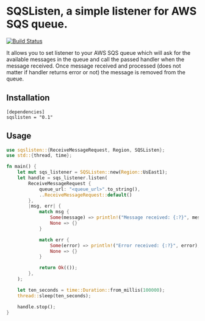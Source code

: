 # SQSListen, a simple listener for AWS SQS queue.

[![Build Status](https://travis-ci.org/andrewnester/sqslisten.svg?branch=master)](https://travis-ci.org/andrewnester/sqslisten)

It allows you to set listener to your AWS SQS queue which will ask for the available messages in the queue and call the passed handler when the message received.
Once message received and processed (does not matter if handler returns error or not) the message is removed from the queue.

## Installation

```
[dependencies]
sqslisten = "0.1"
```


## Usage
```rust
use sqslisten::{ReceiveMessageRequest, Region, SQSListen};
use std::{thread, time};

fn main() {
    let mut sqs_listener = SQSListen::new(Region::UsEast1);
    let handle = sqs_listener.listen(
        ReceiveMessageRequest {
            queue_url: "<queue_url>".to_string(),
            ..ReceiveMessageRequest::default()
        },
        |msg, err| {
            match msg {
                Some(message) => println!("Message received: {:?}", message),
                None => {}
            }

            match err {
                Some(error) => println!("Error received: {:?}", error),
                None => {}
            }

            return Ok(());
        },
    );

    let ten_seconds = time::Duration::from_millis(100000);
    thread::sleep(ten_seconds);

    handle.stop();
}
```
